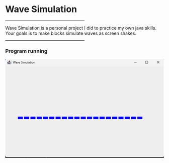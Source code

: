<h1>Wave Simulation</h1>
<hr style="width:50%;text-align:left;margin-left:0">
<main>
  <p>Wave Simulation is a personal project I did to practice my own java skills.<br>
    Your goals is to make blocks simulate waves as screen shakes.
  </p>
  <hr style="width:50%;text-align:left;margin-left:0">
  <h3>Program running</h3>
  <img src="img.png" alt="WaveSimulationImg"/>
</main>
